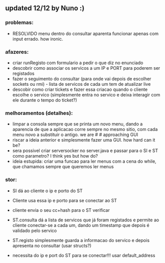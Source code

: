 ## updated 12/12 by Nuno :)

### problemas:
 - RESOLVIDO menu dentro do consultar aparenta funcionar apenas com input errado. how ironic.

### afazeres:
- criar runRegisto com formulario a pedir o que diz no enunciado
- descobrir como associar os servicos a um IP e PORT para poderem ser registados
- fazer o seguimento do consultar (para onde vai depois de escolher sockets ou rmi) - lista de servicos de cada um tem de atualizar live
- descobir como criar tickets e fazer essa criacao quando o cliente escolhe o servico (simplesmente entra no servico e deixa interagir com ele durante o tempo do ticket?)

### melhoramentos (detalhes):
- limpar a consola sempre que se printa um novo menu, dando a aparencia de que a aplicacao corre sempre no mesmo sitio, com cada menu novo a substituir o antigo. we are # # approaching GUI
- riscar a ideia anterior e simplesmente fazer uma GUI. how hard can it be?
- sera possivel criar serversocker no server.java e passar para o SI e ST como parametro? I think yes but how do?
- ideia estupida: criar uma funcao para ler menus com a cena do while, que chamamos sempre que queremos ler menus 

### stor:
- SI dá ao cliente o ip e porto do ST
- Cliente usa essa ip e porto para se conectar ao ST
- cliente envia o seu cc+hash para o ST verificar
- ST.consulta dá a lista de servicos que já foram registados e permite ao cliente conectar-se a cada um, dando um timestamp que depois é validado pelo servico
- ST.registo simplesmente guarda a informacao do servico e depois apresenta no consultar (usar structs?)

- necessita do ip e port do ST para se conectar!!! usar default_address
